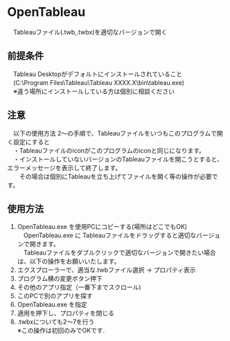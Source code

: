# OpenTableau

　Tableauファイル(.twb,.twbx)を適切なバージョンで開く  

## 前提条件
　Tableau Desktopがデフォルトにインストールされていること  
　(C:\Program Files\Tableau\Tableau XXXX.X\bin\tableau.exe)  
　※違う場所にインストールしている方は個別に相談ください  

## 注意
　以下の使用方法 2～の手順で、Tableauファイルをいつもこのプログラムで開く設定にすると  
　・Tableauファイルのiconがこのプログラムのiconと同じになります。  
　・インストールしていないバージョンのTableauファイルを開こうとすると、エラーメッセージを表示して終了します。  
　　その場合は個別にTableauを立ち上げてファイルを開く等の操作が必要です。  

## 使用方法
  1. OpenTableau.exe を使用PCにコピーする(場所はどこでもOK)  
　OpenTableau.exe に Tableauファイルをドラッグすると適切なバージョンで開きます。  
　Tableauファイルをダブルクリックで適切なバージョンで開きたい場合は、以下の操作をお願いいたします。  
  2. エクスプローラーで、適当な.twbファイル選択 → プロパティ表示  
  3. プログラム横の変更ボタン押下  
  4. その他のアプリ指定（一番下までスクロール)  
  5. このPCで別のアプリを探す  
  6. OpenTableau.exe を指定  
  7. 適用を押下し、プロパティを閉じる  
  8. .twbxについても2～7を行う  
  ※この操作は初回のみでOKです.
